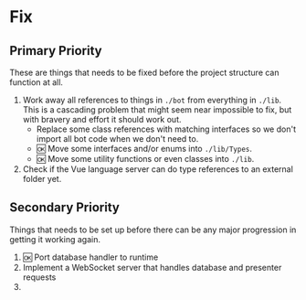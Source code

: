 # Fix

## Primary Priority
These are things that needs to be fixed before the project structure can function at all.

1. Work away all references to things in `./bot` from everything in `./lib`. This is a cascading problem that might seem near impossible to fix, but with bravery and effort it should work out.
   * Replace some class references with matching interfaces so we don't import all bot code when we don't need to.
   * 🆗 Move some interfaces and/or enums into `./lib/Types`.
   * 🆗 Move some utility functions or even classes into `./lib`.
2. Check if the Vue language server can do type references to an external folder yet. 

## Secondary Priority
Things that needs to be set up before there can be any major progression in getting it working again.

1. 🆗 Port database handler to runtime
2. Implement a WebSocket server that handles database and presenter requests
3.  